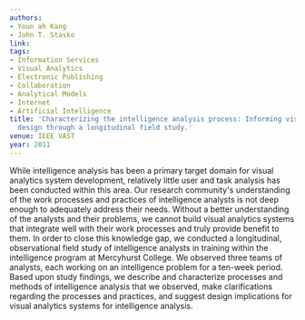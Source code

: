 ```yaml
---
authors:
- Youn ah Kang
- John T. Stasko
link:
tags:
- Information Services
- Visual Analytics
- Electronic Publishing
- Collaboration
- Analytical Models
- Internet
- Artificial Intelligence
title: 'Characterizing the intelligence analysis process: Informing visual analytics
  design through a longitudinal field study.'
venue: IEEE VAST
year: 2011
---
```

While intelligence analysis has been a primary target domain for visual analytics system development, relatively little user and task analysis has been conducted within this area. Our research community's understanding of the work processes and practices of intelligence analysts is not deep enough to adequately address their needs. Without a better understanding of the analysts and their problems, we cannot build visual analytics systems that integrate well with their work processes and truly provide benefit to them. In order to close this knowledge gap, we conducted a longitudinal, observational field study of intelligence analysts in training within the intelligence program at Mercyhurst College. We observed three teams of analysts, each working on an intelligence problem for a ten-week period. Based upon study findings, we describe and characterize processes and methods of intelligence analysis that we observed, make clarifications regarding the processes and practices, and suggest design implications for visual analytics systems for intelligence analysis.